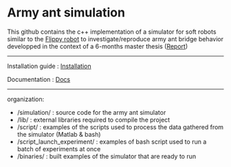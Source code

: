 # Army ant simulation
This github contains the c++ implementation of a simulator for soft robots similar to the [Flippy robot](https://ssr.seas.harvard.edu/publications/flippy-soft-autonomous-climber-simple-sensing-and-control) to investigate/reproduce army ant bridge behavior developped in the context of a 6-months master thesis ([Report](../../blob/master/Report/Master_Thesis_HOUEL.pdf))

***
Installation guide : [Installation](../../wiki/Installation)

Documentation : [Docs](https://lustupuce.github.io/Army_ant_simulation/)

***
organization:
  * /simulation/ :                source code for the army ant simulator
  * /lib/ :                       external libraries required to compile the project
  * /script/ :                    examples of the scripts used to process the data gathered from the simulator (Matlab & bash)
  * /script_launch_experiment/ :  examples of bash script used to run a batch of experiments at once
  * /binaries/ :                  built examples of the simulator that are ready to run


